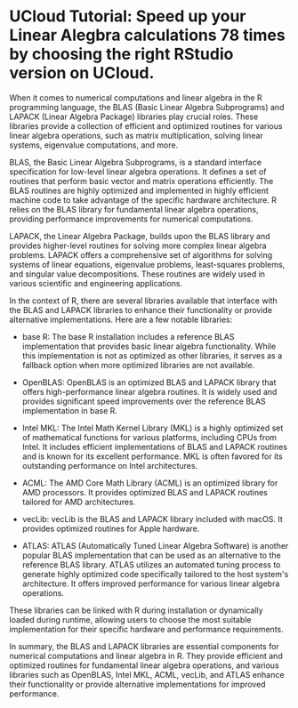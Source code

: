 # UCloud Tutorial: Speed up your Linear Alegbra calculations 78 times by choosing the right RStudio version on UCloud.

When it comes to numerical computations and linear algebra in the R programming language, the BLAS (Basic Linear Algebra Subprograms) and LAPACK (Linear Algebra Package) libraries play crucial roles. These libraries provide a collection of efficient and optimized routines for various linear algebra operations, such as matrix multiplication, solving linear systems, eigenvalue computations, and more.

BLAS, the Basic Linear Algebra Subprograms, is a standard interface specification for low-level linear algebra operations. It defines a set of routines that perform basic vector and matrix operations efficiently. The BLAS routines are highly optimized and implemented in highly efficient machine code to take advantage of the specific hardware architecture. R relies on the BLAS library for fundamental linear algebra operations, providing performance improvements for numerical computations.

LAPACK, the Linear Algebra Package, builds upon the BLAS library and provides higher-level routines for solving more complex linear algebra problems. LAPACK offers a comprehensive set of algorithms for solving systems of linear equations, eigenvalue problems, least-squares problems, and singular value decompositions. These routines are widely used in various scientific and engineering applications.

In the context of R, there are several libraries available that interface with the BLAS and LAPACK libraries to enhance their functionality or provide alternative implementations. Here are a few notable libraries:

- base R: The base R installation includes a reference BLAS implementation that provides basic linear algebra functionality. While this implementation is not as optimized as other libraries, it serves as a fallback option when more optimized libraries are not available.

- OpenBLAS: OpenBLAS is an optimized BLAS and LAPACK library that offers high-performance linear algebra routines. It is widely used and provides significant speed improvements over the reference BLAS implementation in base R.

- Intel MKL: The Intel Math Kernel Library (MKL) is a highly optimized set of mathematical functions for various platforms, including CPUs from Intel. It includes efficient implementations of BLAS and LAPACK routines and is known for its excellent performance. MKL is often favored for its outstanding performance on Intel architectures.

- ACML: The AMD Core Math Library (ACML) is an optimized library for AMD processors. It provides optimized BLAS and LAPACK routines tailored for AMD architectures.

- vecLib: vecLib is the BLAS and LAPACK library included with macOS. It provides optimized routines for Apple hardware.

- ATLAS: ATLAS (Automatically Tuned Linear Algebra Software) is another popular BLAS implementation that can be used as an alternative to the reference BLAS library. ATLAS utilizes an automated tuning process to generate highly optimized code specifically tailored to the host system's architecture. It offers improved performance for various linear algebra operations.

These libraries can be linked with R during installation or dynamically loaded during runtime, allowing users to choose the most suitable implementation for their specific hardware and performance requirements.

In summary, the BLAS and LAPACK libraries are essential components for numerical computations and linear algebra in R. They provide efficient and optimized routines for fundamental linear algebra operations, and various libraries such as OpenBLAS, Intel MKL, ACML, vecLib, and ATLAS enhance their functionality or provide alternative implementations for improved performance.